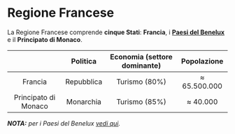 # Regione Francese

La Regione Francese comprende **cinque Stati**: **Francia**, i [**Paesi del
Benelux**](6.md) e il **Principato di Monaco**.

| | Politica | Economia (settore dominante) | Popolazione |
| :-: | :-: | :-: | :-: |
| Francia | Repubblica | Turismo (80%) | &thickapprox; 65.500.000 |
| Principato di Monaco | Monarchia | Turismo (85%) | &thickapprox; 40.000 |

***NOTA:** per i Paesi del Benelux [vedi qui](6.md).*
